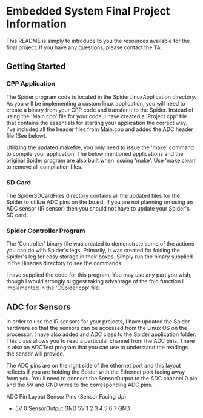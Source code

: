 # Embedded System Final Project Information

This README is simply to introduce to you the resources available for the final
project. If you have any questions, please contact the TA.

## Getting Started

### CPP Application
The Spider program code is located in the SpiderLinuxApplication directory.
As you will be implementing a custom linux application, you will need to create a
binary from your CPP code and transfer it to the Spider. Instead of using the 'Main.cpp'
file for your code, I have created a 'Project.cpp' file that contains the essentials
for starting your application the correct way. I've included all the header
files from Main.cpp and added the ADC header file (See below).

Utilizing the updated makefile, you only need to issue the 'make' command to compile
your application. The below mentioned applications and the original Spider program
are also built when issuing 'make'. Use 'make clean' to remove all compilation files.


### SD Card
The SpiderSDCardFiles directory contains all the updated files for the Spider to utilize
ADC pins on the board. If you are not planning on using an ADC sensor (IR sensor) then
you should not have to update your Spider's SD card.


### Spider Controller Program
The 'Controller' binary file was created to demonstrate some of the actions you can do
with Spider's legs. Primarily, it was created for folding the Spider's leg for easy
storage in their boxes. Simply run the binary supplied in the Binaries directory to
see the commands.

I have supplied the code for this program. You may use any part you wish, though I would
strongly suggest taking advantage of the fold function I implemented in the 'CSpider.cpp'
file.


## ADC for Sensors
In order to use the IR sensors for your projects, I have updated the Spider hardware
so that the sensors can be accessed from the Linux OS on the processor. I have also added
and ADC class to the Spider application folder. This class allows you to read a particular
channel from the ADC pins. There is also an ADCTest program that you can use to understand
the readings the sensor will provide.

The ADC pins are on the right side of the ethernet port and this layout reflects
if you are holding the Spider with the Ethernet port facing away from you. You'll
need to connect the SensorOutput to the ADC channel 0 pin and the 5V and GND wires
to the corresponding ADC pins.

ADC Pin Layout          Sensor Pins (Sensor Facing Up)
  * 5V  0                   SensorOutput  GND   5V
    1   2
    3   4
    5   6
    7   GND
